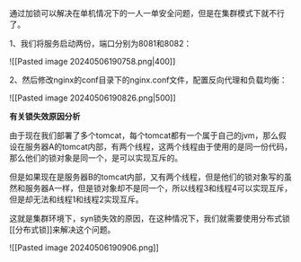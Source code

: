通过加锁可以解决在单机情况下的一人一单安全问题，但是在集群模式下就不行了。

1、我们将服务启动两份，端口分别为8081和8082：

![[Pasted image 20240506190758.png|400]]

2、然后修改nginx的conf目录下的nginx.conf文件，配置反向代理和负载均衡：

![[Pasted image 20240506190826.png|500]]

**有关锁失效原因分析**

由于现在我们部署了多个tomcat，每个tomcat都有一个属于自己的jvm，那么假设在服务器A的tomcat内部，有两个线程，这两个线程由于使用的是同一份代码，那么他们的锁对象是同一个，是可以实现互斥的。

但是如果现在是服务器B的tomcat内部，又有两个线程，但是他们的锁对象写的虽然和服务器A一样，但是锁对象却不是同一个，所以线程3和线程4可以实现互斥，但是却无法和线程1和线程2实现互斥。

这就是集群环境下，syn锁失效的原因，在这种情况下，我们就需要使用分布式锁[[分布式锁]]来解决这个问题。

![[Pasted image 20240506190906.png]]

